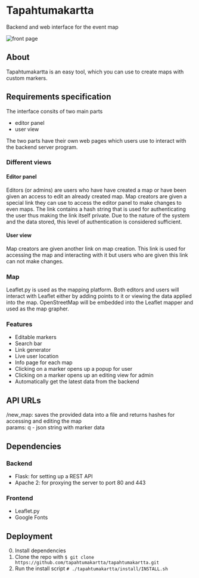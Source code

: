 # Tapahtumakartta
Backend and web interface for the event map

![front page](https://i.imgur.com/lDrKsYm.png)

## About
Tapahtumakartta is an easy tool, which you can use to create maps with custom markers.

## Requirements specification
The interface consits of two main parts
* editor panel
* user view  
  
The two parts have their own web pages which users use to interact with the backend server program.

### Different views

#### Editor panel
Editors (or admins) are users who have have created a map or have been given an access to edit an already created map.
Map creators are given a special link they can use to access the editor panel to make changes to even maps. The link
contains a hash string that is used for authenticating the user thus making the link itself private. Due to the nature
of the system and the data stored, this level of authentication is considered sufficient.

#### User view
Map creators are given another link on map creation. This link is used for accessing the map and interacting with it
but users who are given this link can not make changes.

### Map
Leaflet.py is used as the mapping platform. Both editors and users will interact with Leaflet either by adding points to it
or viewing the data applied into the map. OpenStreetMap will be embedded into the Leaflet mapper and used as the map grapher.

### Features
- Editable markers
- Search bar
- Link generator
- Live user location
- Info page for each map
- Clicking on a marker opens up a popup for user
- Clicking on a marker opens up an editing view for admin
- Automatically get the latest data from the backend

## API URLs
/new_map: saves the provided data into a file and returns hashes for accessing and editing the map  
 params: q - json string with marker data

## Dependencies

### Backend
* Flask: for setting up a REST API
* Apache 2: for proxying the server to port 80 and 443

### Frontend
* Leaflet.py
* Google Fonts  

## Deployment
0. Install dependencies
1. Clone the repo with `$ git clone https://github.com/tapahtumakartta/tapahtumakartta.git`
2. Run the install script `# ./tapahtumakartta/install/INSTALL.sh`
